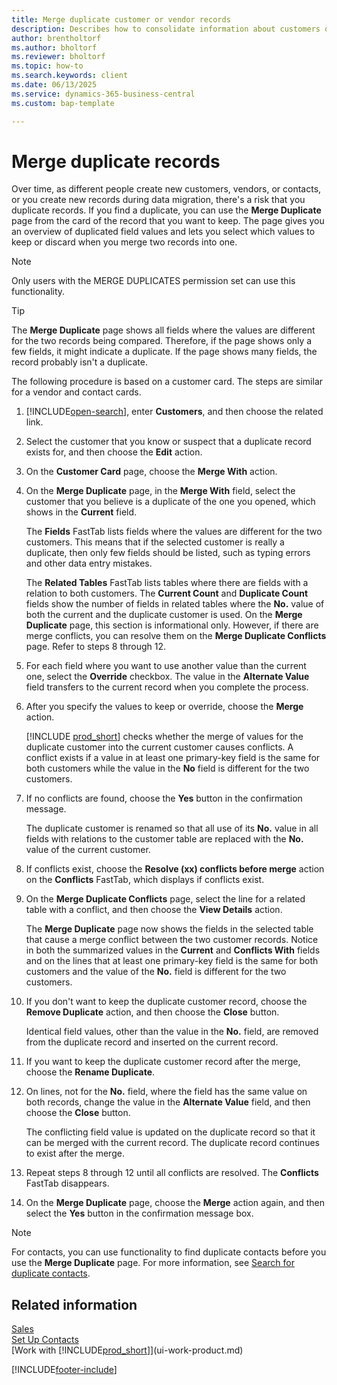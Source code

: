 ```yaml
---
title: Merge duplicate customer or vendor records
description: Describes how to consolidate information about customers or vendors when you have duplicate entries about some of them.
author: brentholtorf
ms.author: bholtorf
ms.reviewer: bholtorf
ms.topic: how-to
ms.search.keywords: client
ms.date: 06/13/2025
ms.service: dynamics-365-business-central
ms.custom: bap-template

---
```

# Merge duplicate records

Over time, as different people create new customers, vendors, or contacts, or you create new records during data migration, there's a risk that you duplicate records. If you find a duplicate, you can use the **Merge Duplicate** page from the card of the record that you want to keep. The page gives you an overview of duplicated field values and lets you select which values to keep or discard when you merge two records into one.

> [!NOTE]
> Only users with the MERGE DUPLICATES permission set can use this functionality.

> [!TIP]
> The **Merge Duplicate** page shows all fields where the values are different for the two records being compared. Therefore, if the page shows only a few fields, it might indicate a duplicate. If the page shows many fields, the record probably isn't a duplicate.

The following procedure is based on a customer card. The steps are similar for a vendor and contact cards.

1. [!INCLUDE[open-search](includes/open-search.md)], enter **Customers**, and then choose the related link.
2. Select the customer that you know or suspect that a duplicate record exists for, and then choose the **Edit** action.
3. On the **Customer Card** page, choose the **Merge With** action.
4. On the **Merge Duplicate** page, in the **Merge With** field, select the customer that you believe is a duplicate of the one you opened, which shows in the **Current** field.

    The **Fields** FastTab lists fields where the values are different for the two customers. This means that if the selected customer is really a duplicate, then only few fields should be listed, such as typing errors and other data entry mistakes.

    The **Related Tables** FastTab lists tables where there are fields with a relation to both customers. The **Current Count** and **Duplicate Count** fields show the number of fields in related tables where the **No.** value of both the current and the duplicate customer is used. On the **Merge Duplicate** page, this section is informational only. However, if there are merge conflicts, you can resolve them on the **Merge Duplicate Conflicts** page. Refer to steps 8 through 12.

5. For each field where you want to use another value than the current one, select the **Override** checkbox. The value in the **Alternate Value** field transfers to the current record when you complete the process.
6. After you specify the values to keep or override, choose the **Merge** action.

    [!INCLUDE [prod_short](includes/prod_short.md)] checks whether the merge of values for the duplicate customer into the current customer causes conflicts. A conflict exists if a value in at least one primary-key field is the same for both customers while the value in the **No** field is different for the two customers.

7. If no conflicts are found, choose the **Yes** button in the confirmation message.

    The duplicate customer is renamed so that all use of its **No.** value in all fields with relations to the customer table are replaced with the **No.** value of the current customer.
8. If conflicts exist, choose the **Resolve (xx) conflicts before merge** action on the **Conflicts** FastTab, which displays if conflicts exist.
9. On the **Merge Duplicate Conflicts** page, select the line for a related table with a conflict, and then choose the **View Details** action.

    The **Merge Duplicate** page now shows the fields in the selected table that cause a merge conflict between the two customer records. Notice in both the summarized values in the **Current** and **Conflicts With** fields and on the lines that at least one primary-key field is the same for both customers and the value of the **No.** field is different for the two customers.   
10. If you don't want to keep the duplicate customer record, choose the **Remove Duplicate** action, and then choose the **Close** button.

    Identical field values, other than the value in the **No.** field, are removed from the duplicate record and inserted on the current record.
11. If you want to keep the duplicate customer record after the merge,  choose the **Rename Duplicate**.
12. On lines, not for the **No.** field, where the field has the same value on both records, change the value in the **Alternate Value** field, and then choose the **Close** button.

    The conflicting field value is updated on the duplicate record so that it can be merged with the current record. The duplicate record continues to exist after the merge.
13. Repeat steps 8 through 12 until all conflicts are resolved. The **Conflicts** FastTab disappears.
14. On the **Merge Duplicate** page, choose the **Merge** action again, and then select the **Yes** button in the confirmation message box.

> [!NOTE]
> For contacts, you can use functionality to find duplicate contacts before you use the **Merge Duplicate** page. For more information, see [Search for duplicate contacts](marketing-setup-contacts.md#search-for-duplicate-contacts).

## Related information

[Sales](sales-manage-sales.md)  
[Set Up Contacts](marketing-setup-contacts.md)  
[Work with [!INCLUDE[prod_short](includes/prod_short.md)]](ui-work-product.md)


[!INCLUDE[footer-include](includes/footer-banner.md)]
